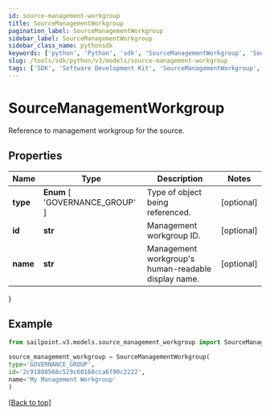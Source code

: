 ```yaml
---
id: source-management-workgroup
title: SourceManagementWorkgroup
pagination_label: SourceManagementWorkgroup
sidebar_label: SourceManagementWorkgroup
sidebar_class_name: pythonsdk
keywords: ['python', 'Python', 'sdk', 'SourceManagementWorkgroup', 'SourceManagementWorkgroup'] 
slug: /tools/sdk/python/v3/models/source-management-workgroup
tags: ['SDK', 'Software Development Kit', 'SourceManagementWorkgroup', 'SourceManagementWorkgroup']
---
```


# SourceManagementWorkgroup

Reference to management workgroup for the source.

## Properties

Name | Type | Description | Notes
------------ | ------------- | ------------- | -------------
**type** |  **Enum** [  'GOVERNANCE_GROUP' ] | Type of object being referenced. | [optional] 
**id** | **str** | Management workgroup ID. | [optional] 
**name** | **str** | Management workgroup's human-readable display name. | [optional] 
}

## Example

```python
from sailpoint.v3.models.source_management_workgroup import SourceManagementWorkgroup

source_management_workgroup = SourceManagementWorkgroup(
type='GOVERNANCE_GROUP',
id='2c91808568c529c60168cca6f90c2222',
name='My Management Workgroup'
)

```
[[Back to top]](#) 

